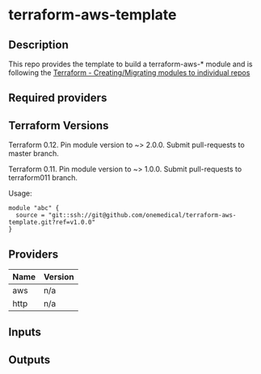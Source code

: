 # terraform-aws-template


## Description

This repo provides the template to build a terraform-aws-* module and is following the [Terraform - Creating/Migrating modules to individual repos](https://docs.google.com/document/d/1NKe4QGo6Wb0hWo9IoFiGwmISZHuiDEfC3MKfRXau0xI/edit#heading=h.10cyap8du9up)

## Required providers

## Terraform Versions

Terraform 0.12. Pin module version to ~> 2.0.0. Submit pull-requests to master branch.

Terraform 0.11. Pin module version to ~> 1.0.0. Submit pull-requests to terraform011 branch.

Usage:

```hcl
module "abc" {
  source = "git::ssh://git@github.com/onemedical/terraform-aws-template.git?ref=v1.0.0"
}
```

<!-- BEGINNING OF PRE-COMMIT-TERRAFORM DOCS HOOK -->

## Providers

| Name | Version |
|------|---------|
| aws | n/a |
| http | n/a |

## Inputs

## Outputs

<!-- END OF PRE-COMMIT-TERRAFORM DOCS HOOK -->
